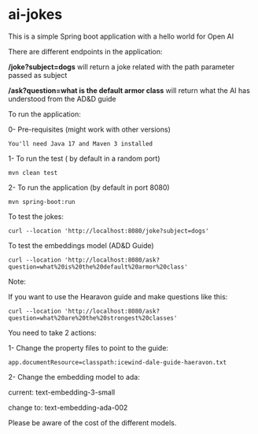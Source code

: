 # ai-jokes


This is a simple Spring boot application with a hello world for Open AI

There are different endpoints in the application:

**/joke?subject=dogs** 
will return a joke related with the path parameter passed as subject

**/ask?question=what is the default armor class** will return what the AI has understood from the AD&D guide 

To run the application:

0- Pre-requisites (might work with other versions)
```
You'll need Java 17 and Maven 3 installed
```

1- To run the test ( by default in a random port)
```
mvn clean test
```

2- To run the application (by default in port 8080)
```
mvn spring-boot:run
```

To test the jokes:

```
curl --location 'http://localhost:8080/joke?subject=dogs'
```

To test the embeddings model (AD&D Guide)
```
curl --location 'http://localhost:8080/ask?question=what%20is%20the%20default%20armor%20class'
```
Note:


If you want to use the Hearavon guide and make questions like this:
```
curl --location 'http://localhost:8080/ask?question=what%20are%20the%20strongest%20classes'
```
You need to take 2 actions:

1- Change the property files to point to the guide:
```
app.documentResource=classpath:icewind-dale-guide-haeravon.txt
```
2- Change the embedding model to ada: 

current: text-embedding-3-small

change to: text-embedding-ada-002

Please be aware of the cost of the different models. 



